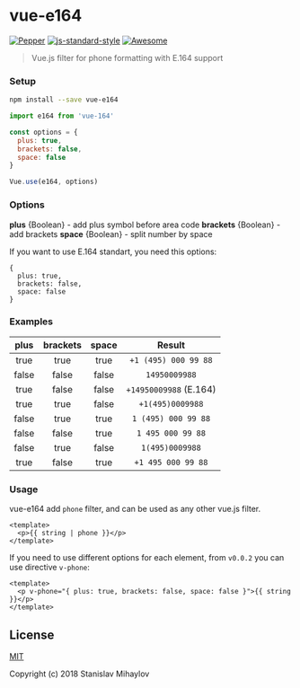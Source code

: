 # vue-e164
[![Pepper](https://pepper.ink/static/badge.svg)](https://pepper.ink)
[![js-standard-style](https://img.shields.io/badge/code%20style-standard-brightgreen.svg)](http://standardjs.com)
[![Awesome](https://cdn.rawgit.com/sindresorhus/awesome/d7305f38d29fed78fa85652e3a63e154dd8e8829/media/badge.svg)](https://github.com/sindresorhus/awesome)
> Vue.js filter for phone formatting with E.164 support

### Setup

``` bash
npm install --save vue-e164
```

```javascript
import e164 from 'vue-164'

const options = {
  plus: true,
  brackets: false,
  space: false
}

Vue.use(e164, options)
```

### Options

**plus** {Boolean} - add plus symbol before area code
**brackets** {Boolean}  - add brackets
**space** {Boolean} - split number by space

If you want to use E.164 standart, you need this options:

```
{
  plus: true,
  brackets: false,
  space: false
}
```

### Examples
|  plus | brackets | space |         Result         |
|:-----:|:--------:|:-----:|:----------------------:|
|  true |   true   |  true |  `+1 (495) 000 99 88`  |
| false |   false  | false |      `14950009988`     |
|  true |   false  | false | `+14950009988` (E.164) |
|  true |   true   | false |    `+1(495)0009988`    |
| false |   true   |  true |   `1 (495) 000 99 88`  |
| false |   false  |  true |    `1 495 000 99 88`   |
| false |   true   | false |     `1(495)0009988`    |
|  true |   false  |  true |   `+1 495 000 99 88`   |

### Usage

vue-e164 add `phone` filter, and can be used as any other vue.js filter.
```
<template>
  <p>{{ string | phone }}</p>
</template>
```

If you need to use different options for each element, from `v0.0.2` you can use directive `v-phone`:
```
<template>
  <p v-phone="{ plus: true, brackets: false, space: false }">{{ string }}</p>
</template>
```

## License

[MIT](http://opensource.org/licenses/MIT)

Copyright (c) 2018 Stanislav Mihaylov